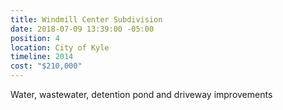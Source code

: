 ```yaml
---
title: Windmill Center Subdivision
date: 2018-07-09 13:39:00 -05:00
position: 4
location: City of Kyle
timeline: 2014
cost: "$210,000"
---
```


Water, wastewater, detention pond and driveway improvements